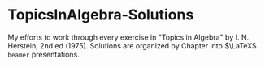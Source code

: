 # TopicsInAlgebra-Solutions

My efforts to work through every exercise in "Topics in Algebra" by I. N. Herstein, 2nd ed (1975). Solutions are organized by Chapter into $\LaTeX$ `beamer` presentations.

